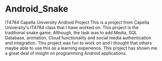 # Android_Snake
IT4784 Capella University Android Project
This is a project from Capella University's IT4784 class that I have worked on. This project is the traditional snake game. Although, the task was to add Media, SQL Database, animation, Cloud functionality and social media authentication and integration. This project was fun to work on and I thought that others maybe able to use this as a learning experience. This project has shown me a great deal of insight on programming Android applications.
